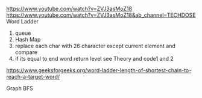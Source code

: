 https://www.youtube.com/watch?v=ZVJ3asMoZ18
https://www.youtube.com/watch?v=ZVJ3asMoZ18&ab_channel=TECHDOSE
Word Ladder 
1. queue 
2. Hash Map
2. replace each char with 26 character except current element and compare
4. if its equal to end word return level
see Theory and code1 and 2

https://www.geeksforgeeks.org/word-ladder-length-of-shortest-chain-to-reach-a-target-word/

Graph 
BFS 